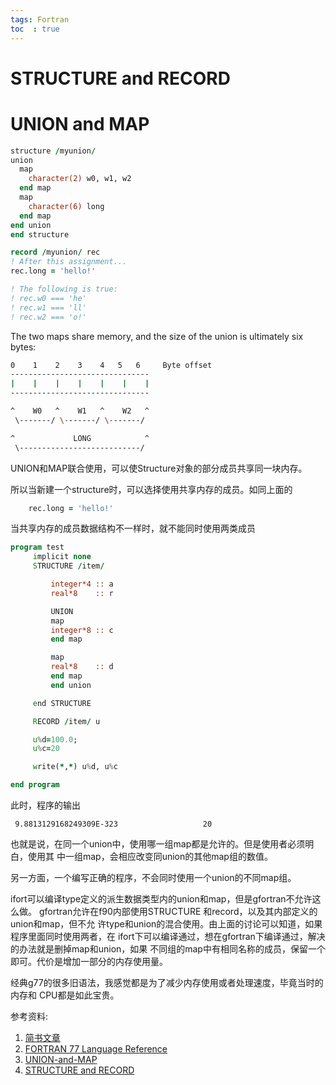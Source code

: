 ```yaml
--- 
tags: Fortran
toc  : true
---
```



# STRUCTURE and RECORD

# UNION and MAP

```fortran
structure /myunion/
union
  map
    character(2) w0, w1, w2
  end map
  map
    character(6) long
  end map
end union
end structure

record /myunion/ rec
! After this assignment...
rec.long = 'hello!'

! The following is true:
! rec.w0 === 'he'
! rec.w1 === 'll'
! rec.w2 === 'o!'
```

The two maps share memory, and the size of the union is ultimately six bytes:

```bash
0    1    2    3    4   5   6     Byte offset
-------------------------------
|    |    |    |    |    |    |
-------------------------------

^    W0   ^    W1   ^    W2   ^
 \-------/ \-------/ \-------/

^             LONG            ^
 \---------------------------/
```
UNION和MAP联合使用，可以使Structure对象的部分成员共享同一块内存。

所以当新建一个structure时，可以选择使用共享内存的成员。如同上面的

```fortran
    rec.long = 'hello!'
```
当共享内存的成员数据结构不一样时，就不能同时使用两类成员

```fortran
program test
     implicit none
     STRUCTURE /item/

         integer*4 :: a
         real*8    :: r

         UNION
         map
         integer*8 :: c
         end map

         map
         real*8    :: d
         end map
         end union

     end STRUCTURE

     RECORD /item/ u

     u%d=100.0;
     u%c=20

     write(*,*) u%d, u%c

end program
```

此时，程序的输出
```
 9.8813129168249309E-323                   20
```

也就是说，在同一个union中，使用哪一组map都是允许的。但是使用者必须明白，使用其
中一组map，会相应改变同union的其他map组的数值。

另一方面，一个编写正确的程序，不会同时使用一个union的不同map组。

ifort可以编译type定义的派生数据类型内的union和map，但是gfortran不允许这么做。
gfortran允许在f90内部使用STRUCTURE 和record，以及其内部定义的union和map，但不允
许type和union的混合使用。由上面的讨论可以知道，如果程序里面同时使用两者，在
ifort下可以编译通过，想在gfortran下编译通过，解决的办法就是删掉map和union，如果
不同组的map中有相同名称的成员，保留一个即可。代价是增加一部分的内存使用量。

经典g77的很多旧语法，我感觉都是为了减少内存使用或者处理速度，毕竟当时的内存和
CPU都是如此宝贵。

参考资料:

1. [简书文章](https://www.jianshu.com/p/5c4930c49c37)
2. [FORTRAN 77 Language Reference](https://docs.oracle.com/cd/E19957-01/805-4939/6j4m0vnbl/index.html)
3. [UNION-and-MAP](https://gnu.huihoo.org/gcc/gcc-7.1.0/gfortran/UNION-and-MAP.html)
4. [STRUCTURE and RECORD](https://gcc.gnu.org/onlinedocs/gfortran/STRUCTURE-and-RECORD.html#STRUCTURE-and-RECORD)
